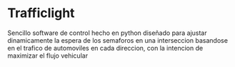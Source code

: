 # Trafficlight
Sencillo software de control hecho en python diseñado para ajustar dinamicamente la espera de los semaforos en una interseccion basandose en el trafico de automoviles en cada direccion, con la intencion de maximizar el flujo vehicular
